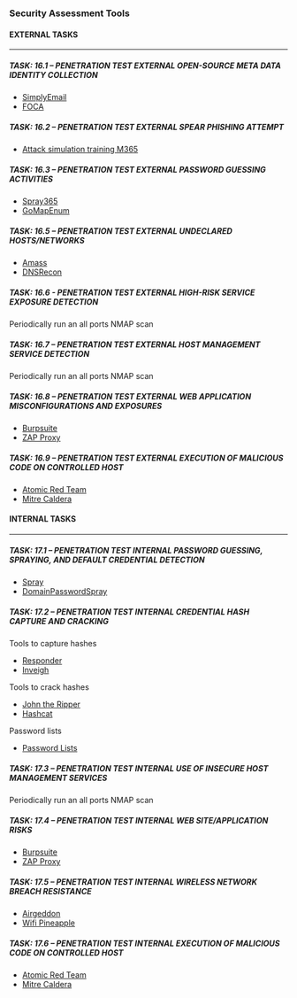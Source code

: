 ### Security Assessment Tools

#### EXTERNAL TASKS  
--------------------  
##### TASK: 16.1 – PENETRATION TEST EXTERNAL OPEN-SOURCE META DATA IDENTITY COLLECTION  
* [SimplyEmail](https://github.com/SimplySecurity/SimplyEmail)  
* [FOCA](https://github.com/ElevenPaths/FOCA)  

##### TASK: 16.2 – PENETRATION TEST EXTERNAL SPEAR PHISHING ATTEMPT  
* [Attack simulation training M365](https://docs.microsoft.com/en-us/microsoft-365/security/office-365-security/attack-simulation-training?view=o365-worldwide)  

##### TASK: 16.3 – PENETRATION TEST EXTERNAL PASSWORD GUESSING ACTIVITIES  
* [Spray365](https://github.com/MarkoH17/Spray365)  
* [GoMapEnum](https://github.com/nodauf/GoMapEnum)  

##### TASK: 16.5 – PENETRATION TEST EXTERNAL UNDECLARED HOSTS/NETWORKS  
* [Amass](https://github.com/OWASP/Amass)  
* [DNSRecon](https://github.com/darkoperator/dnsrecon)  

##### TASK: 16.6 - PENETRATION TEST EXTERNAL HIGH-RISK SERVICE EXPOSURE DETECTION  
Periodically run an all ports NMAP scan    

##### TASK: 16.7 – PENETRATION TEST EXTERNAL HOST MANAGEMENT SERVICE DETECTION  
Periodically run an all ports NMAP scan  

##### TASK: 16.8 – PENETRATION TEST EXTERNAL WEB APPLICATION MISCONFIGURATIONS AND EXPOSURES  
* [Burpsuite](https://portswigger.net/burp)  
* [ZAP Proxy](https://www.zaproxy.org/)  

##### TASK: 16.9 – PENETRATION TEST EXTERNAL EXECUTION OF MALICIOUS CODE ON CONTROLLED HOST  
* [Atomic Red Team](https://github.com/redcanaryco/atomic-red-team)  
* [Mitre Caldera](https://github.com/mitre/caldera)  

#### INTERNAL TASKS  
--------------------  

##### TASK: 17.1 – PENETRATION TEST INTERNAL PASSWORD GUESSING, SPRAYING, AND DEFAULT CREDENTIAL DETECTION  
* [Spray](https://github.com/Greenwolf/Spray)  
* [DomainPasswordSpray](https://github.com/dafthack/DomainPasswordSpray)  

##### TASK: 17.2 – PENETRATION TEST INTERNAL CREDENTIAL HASH CAPTURE AND CRACKING  
Tools to capture hashes  
* [Responder](https://github.com/lgandx/Responder)  
* [Inveigh](https://github.com/Kevin-Robertson/Inveigh)  

Tools to crack hashes  
* [John the Ripper](https://github.com/openwall/john)  
* [Hashcat](https://github.com/hashcat/hashcat)  

Password lists  
* [Password Lists](https://github.com/danielmiessler/SecLists) 

##### TASK: 17.3 – PENETRATION TEST INTERNAL USE OF INSECURE HOST MANAGEMENT SERVICES  
Periodically run an all ports NMAP scan  

##### TASK: 17.4 – PENETRATION TEST INTERNAL WEB SITE/APPLICATION RISKS  
* [Burpsuite](https://portswigger.net/burp)  
* [ZAP Proxy](https://www.zaproxy.org/)   

##### TASK: 17.5 – PENETRATION TEST INTERNAL WIRELESS NETWORK BREACH RESISTANCE  
* [Airgeddon](https://github.com/v1s1t0r1sh3r3/airgeddon)  
* [Wifi Pineapple](https://shop.hak5.org/products/wifi-pineapple)  

##### TASK: 17.6 – PENETRATION TEST INTERNAL EXECUTION OF MALICIOUS CODE ON CONTROLLED HOST  
* [Atomic Red Team](https://github.com/redcanaryco/atomic-red-team)  
* [Mitre Caldera](https://github.com/mitre/caldera)  